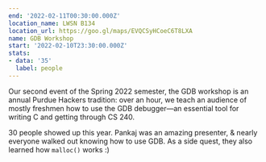 ```yaml
---
end: '2022-02-11T00:30:00.000Z'
location_name: LWSN B134
location_url: https://goo.gl/maps/EVQCSyHCoeC6T8LXA
name: GDB Workshop
start: '2022-02-10T23:30:00.000Z'
stats:
- data: '35'
  label: people
---
```


Our second event of the Spring 2022 semester, the GDB workshop is an annual Purdue Hackers tradition: over an hour, we teach an audience of mostly freshmen how to use the GDB debugger—an essential tool for writing C and getting through CS 240.

30 people showed up this year. Pankaj was an amazing presenter, & nearly everyone walked out knowing how to use GDB. As a side quest, they also learned how `malloc()` works :)